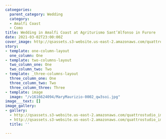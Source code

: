 ```yaml
---
catoegories:
  parent_category: Wedding
  category:
  - Amalfi Coast
  - Como
title: Wedding in Amalfi Coast at Agriturismo Sant’Alfonso in Furore
date: 2021-03-02T23:00:00Z
cover_image: http://qsassets.s3-website.us-east-2.amazonaws.com/quattrostudio_images/download.jpg
story:
- template: one-column-layout
  one_column: One
- template: two-columns-layout
  two_column_one: One
  two_column_two: Two
- template: _three-columns-layout
  three_column_one: One
  three_column_two: Two
  three_column_three: Three
- template: image
  image: "/v1616624094/MaryMaurizio-0002_qw3soi.jpg"
image___text: []
image_gallery:
- gallery:
  - http://qsassets.s3-website.us-east-2.amazonaws.com/quattrostudio_images/download.jpg
  - http://qsassets.s3-website.us-east-2.amazonaws.com/quattrostudio_images/071117HOME-SESSION0001.jpg
  title: ''

---
```


